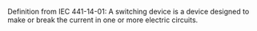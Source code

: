 ﻿Definition from IEC 441-14-01: A switching device is a device designed to make or break the current in one or more electric circuits.